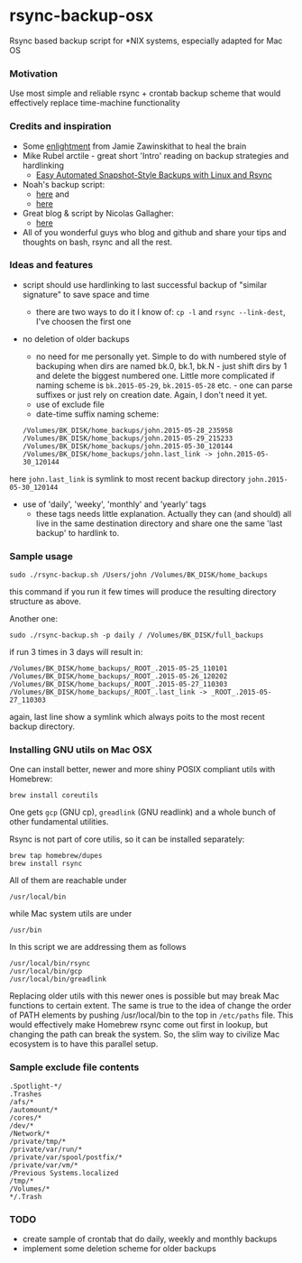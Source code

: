 # rsync-backup-osx

Rsync based backup script for *NIX systems, especially adapted for Mac OS

### Motivation

Use most simple and reliable rsync + crontab backup scheme that would effectively replace time-machine functionality

### Credits and inspiration

+ Some [enlightment](http://www.jwz.org/blog/2007/09/psa-backups/) from Jamie Zawinskithat to heal the brain 
+ Mike Rubel arctile - great short 'Intro' reading on backup strategies and hardlinking 
  - [Easy Automated Snapshot-Style Backups with Linux and Rsync](http://www.mikerubel.org/computers/rsync_snapshots/)
+ Noah's backup script:
  - [here](http://www.noah.org/wiki/Rsync_backup) and 
  - [here](https://gist.github.com/elundmark/7183083)
+ Great blog & script by Nicolas Gallagher:
  - [here](http://nicolasgallagher.com/mac-osx-bootable-backup-drive-with-rsync)
+ All of you wonderful guys who blog and github and share your tips and thoughts on bash, rsync and all the rest. 

### Ideas and features

- script should use hardlinking to last successful backup of "similar signature" to save space and time
  - there are two ways to do it I know of: ```cp -l``` and ```rsync --link-dest```, I've choosen the first one
- no deletion of older backups
  - no need for me personally yet. Simple to do with numbered style of backuping when dirs are named bk.0, bk.1, bk.N - just shift dirs by 1 and delete the biggest numbered one. 
  Little more complicated if naming scheme is ```bk.2015-05-29```, ```bk.2015-05-28``` etc. - one can parse suffixes or just rely on creation date. Again, I don't need it yet.
  - use of exclude file
  - date-time suffix naming scheme:
  
  ```
  /Volumes/BK_DISK/home_backups/john.2015-05-28_235958
  /Volumes/BK_DISK/home_backups/john.2015-05-29_215233
  /Volumes/BK_DISK/home_backups/john.2015-05-30_120144
  /Volumes/BK_DISK/home_backups/john.last_link -> john.2015-05-30_120144
  ```

here ```john.last_link``` is symlink to most recent backup directory ```john.2015-05-30_120144```

  - use of 'daily', 'weeky', 'monthly' and 'yearly' tags
    - these tags needs little explanation. Actually they can (and should) all live in the same destination directory and share one the same 'last backup' to hardlink to.   

### Sample usage

```
sudo ./rsync-backup.sh /Users/john /Volumes/BK_DISK/home_backups
```
this command if you run it few times will produce the resulting directory structure as above.

Another one:
```
sudo ./rsync-backup.sh -p daily / /Volumes/BK_DISK/full_backups
```
if run 3 times in 3 days will result in:

  ```
  /Volumes/BK_DISK/home_backups/_ROOT_.2015-05-25_110101
  /Volumes/BK_DISK/home_backups/_ROOT_.2015-05-26_120202
  /Volumes/BK_DISK/home_backups/_ROOT_.2015-05-27_110303
  /Volumes/BK_DISK/home_backups/_ROOT_.last_link -> _ROOT_.2015-05-27_110303
  ```
again, last line show a symlink which always poits to the most recent backup directory.

### Installing GNU utils on Mac OSX

One can install better, newer and more shiny POSIX compliant utils with Homebrew:

```
brew install coreutils
```
One gets ```gcp``` (GNU cp), ```greadlink``` (GNU readlink) and a whole bunch of other fundamental utilities.

Rsync is not part of core utilis, so it can be installed separately:
```
brew tap homebrew/dupes
brew install rsync
```
All of them are reachable under
```
/usr/local/bin
```
while Mac system utils are under 
```
/usr/bin
```

In this script we are addressing them as follows
```
/usr/local/bin/rsync
/usr/local/bin/gcp
/usr/local/bin/greadlink
```
Replacing older utils with this newer ones is possible but may break Mac functions to certain extent. The same is true to the idea of change the order of PATH elements by pushing /usr/local/bin to the top in ```/etc/paths``` file. This would effectively make Homebrew rsync come out first in lookup, but changing the path can break the system. So, the slim way to civilize Mac ecosystem is to have this parallel setup.


### Sample exclude file contents

```
.Spotlight-*/
.Trashes
/afs/*
/automount/*
/cores/*
/dev/*
/Network/*
/private/tmp/*
/private/var/run/*
/private/var/spool/postfix/*
/private/var/vm/*
/Previous Systems.localized
/tmp/*
/Volumes/*
*/.Trash
```

### TODO
- create sample of crontab that do daily, weekly and monthly backups
- implement some deletion scheme for older backups
